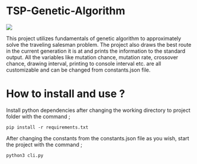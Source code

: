 # TSP-Genetic-Algorithm

![](git-ga.gif)

This project utilizes fundamentals of genetic algorithm to approximately solve the traveling salesman problem. The project also draws the best route in the current generation it is at and prints the information to the standard output. All the variables like mutation chance, mutation rate, crossover chance, drawing interval, printing to console interval etc. are all customizable and can be changed from constants.json file. 

# How to install and use ? 

Install python dependencies after changing the working directory to project folder with the command ;

```
pip install -r requirements.txt
```

After changing the constants from the constants.json file as you wish, start the project with the command ;

```
python3 cli.py
```


